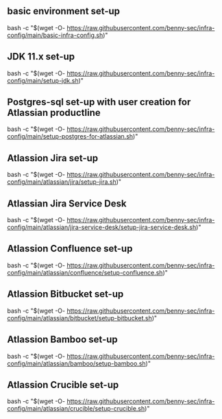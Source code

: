 ## basic environment set-up
bash -c "$(wget -O- https://raw.githubusercontent.com/benny-sec/infra-config/main/basic-infra-config.sh)"

## JDK 11.x set-up
bash -c "$(wget -O- https://raw.githubusercontent.com/benny-sec/infra-config/main/setup-jdk.sh)"

## Postgres-sql set-up with user creation for Atlassian productline
bash -c "$(wget -O- https://raw.githubusercontent.com/benny-sec/infra-config/main/setup-postgres-for-atlassian.sh)"

## Atlassion Jira set-up
bash -c "$(wget -O- https://raw.githubusercontent.com/benny-sec/infra-config/main/atlassian/jira/setup-jira.sh)"

## Atlassian Jira Service Desk
bash -c "$(wget -O- https://raw.githubusercontent.com/benny-sec/infra-config/main/atlassian/jira-service-desk/setup-jira-service-desk.sh)"

## Atlassion Confluence set-up
bash -c "$(wget -O- https://raw.githubusercontent.com/benny-sec/infra-config/main/atlassian/confluence/setup-confluence.sh)"

## Atlassion Bitbucket set-up
bash -c "$(wget -O- https://raw.githubusercontent.com/benny-sec/infra-config/main/atlassian/bitbucket/setup-bitbucket.sh)"

## Atlassion Bamboo set-up
bash -c "$(wget -O- https://raw.githubusercontent.com/benny-sec/infra-config/main/atlassian/bamboo/setup-bamboo.sh)"

## Atlassion Crucible set-up
bash -c "$(wget -O- https://raw.githubusercontent.com/benny-sec/infra-config/main/atlassian/crucible/setup-crucible.sh)"

